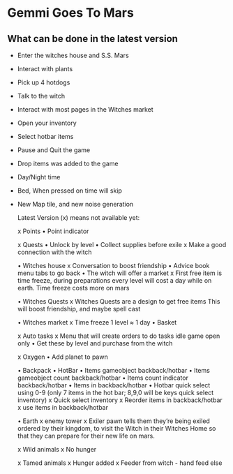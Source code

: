 # Gemmi Goes To Mars
## What can be done in the latest version
* Enter the witches house and S.S. Mars
* Interact with plants
* Pick up 4 hotdogs
* Talk to the witch
* Interact with most pages in the Witches market
* Open your inventory
* Select hotbar items
* Pause and Quit the game
* Drop items was added to the game
* Day/Night time
* Bed, When pressed on time will skip
* New Map tile, and new noise generation




    Latest Version  (x) means not available yet:

    x Points
    • Point indicator

    x Quests
    • Unlock by level
    • Collect supplies before exile
    x Make a good connection with the witch

    • Witches house
    x Conversation to boost friendship
    • Advice book menu tabs to go back
    • The witch will offer a market
    x First free item is time freeze, during preparations every level will cost a day while on earth. Time freeze costs more on mars

    • Witches Quests
    x Witches Quests are a design to get free items This will boost friendship, and maybe spell cast

    • Witches market
    x Time freeze 1 level ≈ 1 day
    • Basket

    x Auto tasks
    x Menu that will create orders to do tasks idle game open only
    • Get these by level and purchase from the witch

    x Oxygen
    • Add planet to pawn

    • Backpack
    • HotBar
    • Items gameobject backback/hotbar
    • Items gameobject count backback/hotbar
    • Items count indicator backback/hotbar
    • Items in backback/hotbar
    • Hotbar quick select using 0-9 (only 7 items in the hot bar; 8,9,0 will be keys quick select inventory)
    x Quick select inventory
    x Reorder items in backback/hotbar
    x use items in backback/hotbar

    • Earth
    x enemy tower
    x Exiler pawn tells them they’re being exiled ordered by their kingdom, to visit the Witch in their Witches Home so that they can prepare for their new life on mars.

    x Wild animals
    x No hunger

    x Tamed animals
    x Hunger added
    x Feeder from witch - hand feed else